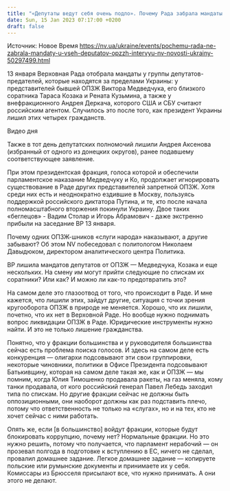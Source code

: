 ```yaml
---
title: "«Депутаты ведут себя очень подло». Почему Рада забрала мандаты у Медведчука и его близкого круга, но не трогает других в ОПЗЖ, — интервью NV"
date: Sun, 15 Jan 2023 07:17:00 +0200
draft: false
---
```

Источник: Новое Время https://nv.ua/ukraine/events/pochemu-rada-ne-zabrala-mandaty-u-vseh-deputatov-opzzh-intervyu-nv-novosti-ukrainy-50297499.html


13 января Верховная Рада отобрала мандаты у группы депутатов-предателей, которые находятся за пределами Украины: у представителей бывшей ОПЗЖ Виктора Медведчука, его близкого соратника Тараса Козака и Рената Кузьмина, а также у внефракционного Андрея Деркача, которого США и СБУ считают российским агентом. Случилось это после того, как президент Украины лишил этих четырех гражданств.

 Видео дня   

Также в тот день депутатских полномочий лишили Андрея Аксенова (избранный от одного из донецких округов), ранее подавшему соответствующее заявление.

При этом президентская фракция, голоса которой и обеспечили парламентское наказание Медведчуку и Ко, продолжает игнорировать существование в Раде других представителей запретной ОПЗЖ. Хотя среди них есть и неоднократно ездившие в Москву, пользуясь поддержкой российского диктатора Путина, и те, кто после начала полномасштабного вторжения покинули Украину. Двое таких «беглецов» - Вадим Столар и Игорь Абрамович - даже экстренно прибыли на заседание ВР 13 января.

Почему одних ОПЗЖ-шников «слуги народа» наказывают, а другие забывают? Об этом NV побеседовал с политологом Николаем Давыдюком, директором аналитического центра Политика.

ВР лишила мандатов депутатов от ОПЗЖ — Медведчука, Козака и еще нескольких. На смену им могут прийти следующие по спискам их соратники? Или как? И можно ли как-то предотвратить это?

На самом деле это глазоотвод от того, что происходит в Раде. И мне кажется, что лишили этих, зайдут другие, ситуация с точки зрения кругооборота ОПЗЖ в природе не меняется. Хорошо, что их лишили, почетно, что их нет в Верховной Раде. Но вообще нужно поднимать вопрос ликвидации ОПЗЖ в Раде. Юридические инструменты нужно найти. И это не только лишение гражданства.

Понятно, что у фракции большинства и у руководителя большинства сейчас есть проблема поиска голосов. И здесь на самом деле есть конкуренция — олигархи подсовывают эти свои группировки, некоторые чиновники, политики в Офисе Президента подсовывают Батькивщину, которая на самом деле такая же, как и ОПЗЖ — мы помним, когда Юлия Тимошенко продавала ракеты, на газ меняла, кому танки продавала, от кого российский генерал Павел Лебедь заходил типа по спискам. Но другие фракции сейчас не должны быть оппозиционными, они наоборот должны как раз подставить плечо, потому что ответственность не только на «слугах», но и на тех, кто не хочет сейчас с ними работать.

Опять же, если [в большинство] войдут фракции, которые будут блокировать коррупцию, почему нет? Нормальные фракции. Но это нужно решить, потому что получается, что парламент нерабочий — он прозевал полгода в подготовке к вступлению в ЕС, ничего не сделал, провалил домашнее задание. Легкое домашнее задание — копируете польские или румынские документы и принимаете их у себя. Комиссары из Брюсселя присылают все, что нужно принимать. А они этого не делают.
